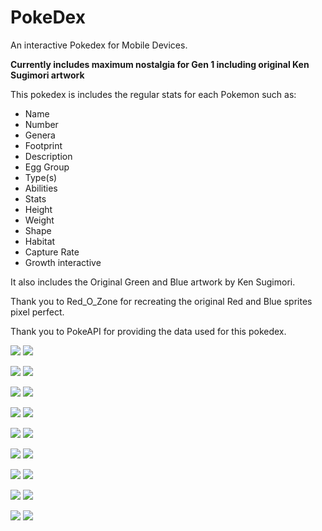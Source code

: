 # PokeDex
An interactive Pokedex for Mobile Devices.

**Currently includes maximum nostalgia for Gen 1 including original Ken Sugimori artwork**

This pokedex is includes the regular stats for each Pokemon such as:

- Name
- Number
- Genera
- Footprint
- Description
- Egg Group
- Type(s)
- Abilities
- Stats
- Height
- Weight
- Shape
- Habitat
- Capture Rate
- Growth interactive

It also includes the Original Green and Blue artwork by Ken Sugimori.

Thank you to Red_O_Zone for recreating the original Red and Blue sprites pixel perfect.

Thank you to PokeAPI for providing the data used for this pokedex.

![](Images/1.png) ![](Images/2.png)

![](Images/3.png) ![](Images/4.png)

![](Images/5.png) ![](Images/6.png)

![](Images/7.png) ![](Images/8.png)

![](Images/10.png) ![](Images/11.png)

![](Images/12.png) ![](Images/13.png)

![](Images/14.png) ![](Images/15.png)

![](Images/16.png) ![](Images/17.png)

![](Images/17.png) ![](Images/18.png)
